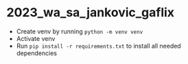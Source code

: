 # 2023_wa_sa_jankovic_gaflix
- Create venv by running `python -m venv venv`
- Activate venv
- Run `pip install -r requirements.txt` to install all needed dependencies
